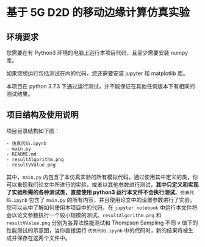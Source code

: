 # 基于 5G D2D 的移动边缘计算仿真实验

## 环境要求

您需要在有 Python3 环境的电脑上运行本项目代码，且至少需要安装 numpy 库。

如果您想运行包括测试在内的代码，您还需要安装 jupyter 和 matplotlib 库。

本项目在 python 3.7.3 下通过运行测试，并不能保证在其他任何版本下有相同的测试结果。

## 项目结构及使用说明

项目目录结构如下图：

```plain
- 仿真代码.ipynb
- main.py
- README.md
- resultAlgorithm.png
- resultVValue.png
```

其中，`main.py` 内包含了本仿真实验的所有模拟代码，通过使用其中定义的类，你可以重现我们论文中所进行的实验，或者以其他参数进行测试，**其中只定义和实现了实验所需的各种测试类，直接使用 python3 运行本文件不会执行测试**。`仿真代码.ipynb` 包含了 `main.py` 的所有内容，并且使用论文中的设置参数进行了实验，您可以从中了解如何使用本项目中的代码，在 `jupyter notebook` 中运行本文件将会以论文参数执行一个较小规模的测试。`resultAlgorithm.png` 和 `resultVValue.png` 分别为各算法性能测试和 Thompson Sampling 不同 v 值下的性能测试的示意图，当你直接运行 `仿真代码.ipynb` 中的代码时，新的结果将被生成并保存在这两个文件中。
